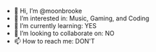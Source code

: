 - 👋 Hi, I’m @moonbrooke
- 👀 I’m interested in: Music, Gaming, and Coding
- 🌱 I’m currently learning: YES
- 💞️ I’m looking to collaborate on: NO
- 📫 How to reach me: DON'T
